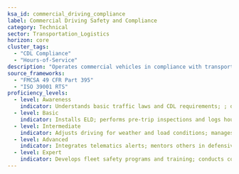 ```yaml
---
ksa_id: commercial_driving_compliance  
label: Commercial Driving Safety and Compliance  
category: Technical  
sector: Transportation_Logistics  
horizon: core
cluster_tags:
  - "CDL Compliance"
  - "Hours-of-Service" 
description: "Operates commercial vehicles in compliance with transportation safety regulations and best driving practices."  
source_frameworks:
  - "FMCSA 49 CFR Part 395"
  - "ISO 39001 RTS"
proficiency_levels:  
  - level: Awareness  
    indicator: Understands basic traffic laws and CDL requirements; ; describes HOS limits; maintains a valid commercial license.  
  - level: Basic  
    indicator: Installs ELD; performs pre-trip inspections and logs hours of service correctly; follows all safety signals and road signs; resolves violations.  
  - level: Intermediate  
    indicator: Adjusts driving for weather and load conditions; manages schedules to comply with regulations (e.g. rest requirements); implements fatigue-risk mgmt; reduces OOS rate < 5 %.  
  - level: Advanced  
    indicator: Integrates telematics alerts; mentors others in defensive driving techniques; handles hazardous materials or oversized loads in full compliance with DOT rules; improves CSA score.  
  - level: Expert  
    indicator: Develops fleet safety programs and training; conducts compliance audits and liaises with regulatory bodies on transportation safety.  
---
```

